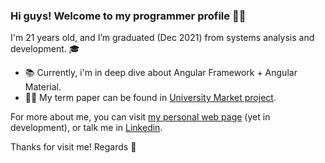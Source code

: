### Hi guys! Welcome to my programmer profile :man_technologist:

I'm 21 years old, and I’m graduated (Dec 2021) from systems analysis and development. :mortar_board:

- :books: Currently, i'm in deep dive about Angular Framework + Angular Material.
- :man_student:	My term paper can be found in [University Market project](https://github.com/university-market).

For more about me, you can visit [my personal web page](https://felipewesley.github.io/felipewesley/#/home) (yet in development), or talk me in [Linkedin](https://linkedin.com/in/felipe-wesley).

Thanks for visit me! Regards 👋
